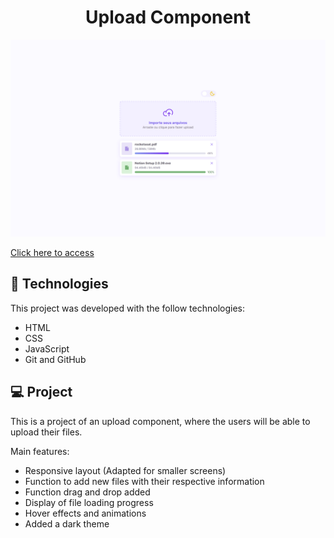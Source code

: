 <h1 align="center"> Upload Component </h1>

![preview](./.github/preview.png)

[Click here to access](https://remng.github.io/upload-component/)

## 🚀 Technologies

This project was developed with the follow technologies:

- HTML
- CSS
- JavaScript
- Git and GitHub

## 💻 Project

This is a project of an upload component, where the users will be able to upload their files.<br>

Main features:

- Responsive layout (Adapted for smaller screens)
- Function to add new files with their respective information
- Function drag and drop added
- Display of file loading progress
- Hover effects and animations
- Added a dark theme
